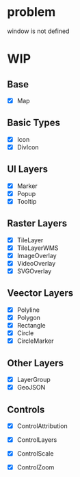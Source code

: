 # problem
window is not defined

# WIP

## Base

- [x] Map

## Basic Types
- [x] Icon
- [x] DivIcon

## UI Layers

- [x] Marker
- [x] Popup
- [x] Tooltip

## Raster Layers

- [x] TileLayer
- [x] TileLayerWMS
- [x] ImageOverlay
- [x] VideoOverlay
- [x] SVGOverlay

## Veector Layers

- [x] Polyline
- [x] Polygon
- [x] Rectangle
- [x] Circle
- [x] CircleMarker

## Other Layers
- [x] LayerGroup
- [x] GeoJSON

## Controls
- [x] ControlAttribution
- [x] ControlLayers
- [x] ControlScale
- [x] ControlZoom






